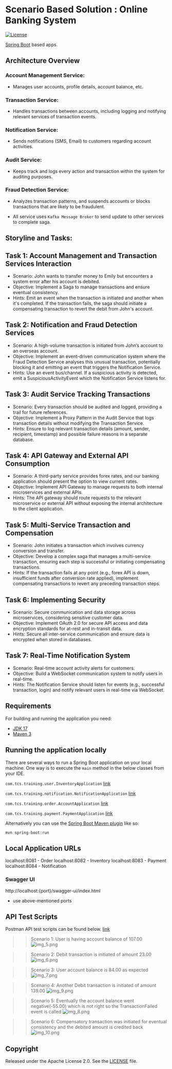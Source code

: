 # Scenario Based Solution : Online Banking System

[![License](http://img.shields.io/:license-apache-blue.svg)](http://www.apache.org/licenses/LICENSE-2.0.html)

[Spring Boot](http://projects.spring.io/spring-boot/) based apps.

## Architecture Overview
### Account Management Service: 
* Manages user accounts, profile details, account balance, etc.
### Transaction Service: 
* Handles transactions between accounts, including logging and notifying relevant services of transaction events.
### Notification Service: 
* Sends notifications (SMS, Email) to customers regarding account activities.
### Audit Service: 
* Keeps track and logs every action and transaction within the system for auditing purposes.
### Fraud Detection Service: 
* Analyzes transaction patterns, and suspends accounts or blocks transactions that are likely to be fraudulent.

* All service uses ```Kafka Message Broker``` to send update to other services to complete saga.

## Storyline and Tasks:

## Task 1: Account Management and Transaction Services Interaction
* Scenario: John wants to transfer money to Emily but encounters a system error after his account is debited.
* Objective: Implement a Saga to manage transactions and ensure eventual consistency.
* Hints: Emit an event when the transaction is initiated and another when it's completed. If the transaction fails, the saga should initiate a compensating transaction to revert the debit from John's account.
## Task 2: Notification and Fraud Detection Services
* Scenario: A high-volume transaction is initiated from John’s account to an overseas account.
* Objective: Implement an event-driven communication system where the Fraud Detection Service analyses this unusual transaction, potentially blocking it and emitting an event that triggers the Notification Service.
* Hints: Use an event bus/channel. If a suspicious activity is detected, emit a SuspiciousActivityEvent which the Notification Service listens for.
## Task 3: Audit Service Tracking Transactions
* Scenario: Every transaction should be audited and logged, providing a trail for future references.
* Objective: Implement a Proxy Pattern in the Audit Service that logs transaction details without modifying the Transaction Service.
* Hints: Ensure to log relevant transaction details (amount, sender, recipient, timestamp) and possible failure reasons in a separate database.
## Task 4: API Gateway and External API Consumption
* Scenario: A third-party service provides forex rates, and our banking application should present the option to view current rates.
* Objective: Implement API Gateway to manage requests to both internal microservices and external APIs.
* Hints: The API gateway should route requests to the relevant microservice or external API without exposing the internal architecture to the client application.
## Task 5: Multi-Service Transaction and Compensation
* Scenario: John initiates a transaction which involves currency conversion and transfer.
* Objective: Develop a complex saga that manages a multi-service transaction, ensuring each step is successful or initiating compensating transactions.
* Hints: If the transaction fails at any point (e.g., forex API is down, insufficient funds after conversion rate applied), implement compensating transactions to revert any preceding transaction steps.
## Task 6: Implementing Security
* Scenario: Secure communication and data storage across microservices, considering sensitive customer data.
* Objective: Implement OAuth 2.0 for secure API access and data encryption standards for at-rest and in-transit data.
* Hints: Secure all inter-service communication and ensure data is encrypted when stored in databases.
## Task 7: Real-Time Notification System
* Scenario: Real-time account activity alerts for customers.
* Objective: Build a WebSocket communication system to notify users in real-time.
* Hints: The Notification Service should listen for events (e.g., successful transaction, login) and notify relevant users in real-time via WebSocket.
## Requirements

For building and running the application you need:

- [JDK 17](https://www.oracle.com/java/technologies/javase/jdk17-archive-downloads.html)
- [Maven 3](https://maven.apache.org)

## Running the application locally

There are several ways to run a Spring Boot application on your local machine. One way is to execute the `main` method
in the below classes from your IDE.

`com.tcs.training.user.InventoryApplication`
[link](./inventory-service/src/main/java/com/tcs/training/inventory/InventoryApplication.java)

`com.tcs.training.notification.NotificationApplication`
[link](./notification-service/src/main/java/com/tcs/training/notification/NotificationApplication.java)

`com.tcs.training.order.AccountApplication`
[link](./order-service/src/main/java/com/tcs/training/order/OrderApplication.java)

`com.tcs.training.payment.PaymentApplication`
[link](./payment-service/src/main/java/com/tcs/training/payment/PaymentApplication.java)


Alternatively you can use
the [Spring Boot Maven plugin](https://docs.spring.io/spring-boot/docs/current/reference/html/build-tool-plugins-maven-plugin.html)
like so:

```shell
mvn spring-boot:run
```

## Local Application URLs

localhost:8081 - Order
localhost:8082 - Inventory
localhost:8083 - Payment
localhost:8084 - Notification

### Swagger UI

http://localhost:{port}/swagger-ui/index.html
* use above-mentioned ports


## API Test Scripts
Postman API test scripts can be found below.
[link](./postman-tests/Scenario%20Bases%20-%20Online%20Banking%20System.postman_collection.json)

>> Scenario 1: User is having account balance of 107.00
![img_5.png](img_5.png)

>> Scenario 2: Debit transaction is initiated of amount 23.00
![img_6.png](img_6.png)

>> Scenario 3: User account balance is 84.00 as expected
![img_7.png](img_7.png)

>> Scenario 4: Another Debit transaction is initiated of amount 139.00
![img_9.png](img_9.png)

>> Scenario 5: Eventually the account balance went negative(-55.00) which is not right so the TransactionFailed event is called
![img_8.png](img_8.png)

>> Scenario 6: Compensatory transaction was initiated for eventual consistency and the debited amount is credited back
![img_10.png](img_10.png)

## Copyright

Released under the Apache License 2.0. See
the [LICENSE](https://github.com/arghyagiri/microservice-e2/blob/main/LICENSE) file.
